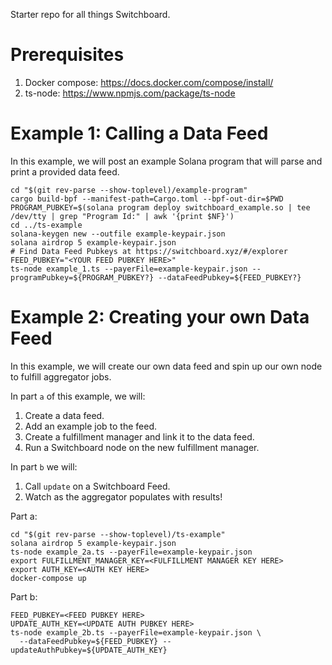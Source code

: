 Starter repo for all things Switchboard.

# Prerequisites
1. Docker compose: https://docs.docker.com/compose/install/
1. ts-node: https://www.npmjs.com/package/ts-node

# Example 1: Calling a Data Feed

In this example, we will post an example Solana program that will parse and
print a provided data feed.

```
cd "$(git rev-parse --show-toplevel)/example-program"
cargo build-bpf --manifest-path=Cargo.toml --bpf-out-dir=$PWD
PROGRAM_PUBKEY=$(solana program deploy switchboard_example.so | tee /dev/tty | grep "Program Id:" | awk '{print $NF}')
cd ../ts-example
solana-keygen new --outfile example-keypair.json
solana airdrop 5 example-keypair.json
# Find Data Feed Pubkeys at https://switchboard.xyz/#/explorer
FEED_PUBKEY="<YOUR FEED PUBKEY HERE>"
ts-node example_1.ts --payerFile=example-keypair.json --programPubkey=${PROGRAM_PUBKEY?} --dataFeedPubkey=${FEED_PUBKEY?}
```

# Example 2: Creating your own Data Feed

In this example, we will create our own data feed and spin up our own node to
fulfill aggregator jobs.

In part `a` of this example, we will:
1. Create a data feed.
1. Add an example job to the feed.
1. Create a fulfillment manager and link it to the data feed.
1. Run a Switchboard node on the new fulfillment manager.

In part `b` we will:
1. Call `update` on a Switchboard Feed.
1. Watch as the aggregator populates with results!

Part a:
```
cd "$(git rev-parse --show-toplevel)/ts-example"
solana airdrop 5 example-keypair.json
ts-node example_2a.ts --payerFile=example-keypair.json
export FULFILLMENT_MANAGER_KEY=<FULFILLMENT MANAGER KEY HERE>
export AUTH_KEY=<AUTH KEY HERE>
docker-compose up
```

Part b:
```
FEED_PUBKEY=<FEED PUBKEY HERE>
UPDATE_AUTH_KEY=<UPDATE AUTH PUBKEY HERE>
ts-node example_2b.ts --payerFile=example-keypair.json \
  --dataFeedPubkey=${FEED_PUBKEY} --updateAuthPubkey=${UPDATE_AUTH_KEY}
```
